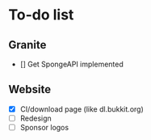 To-do list
=====

Granite
-----
- [] Get SpongeAPI implemented

Website
-----
- [X] CI/download page (like dl.bukkit.org)
- [ ] Redesign
- [ ] Sponsor logos
